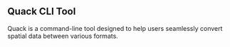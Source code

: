 ## Quack CLI Tool

Quack is a command-line tool designed to help users seamlessly convert spatial data between various formats.
